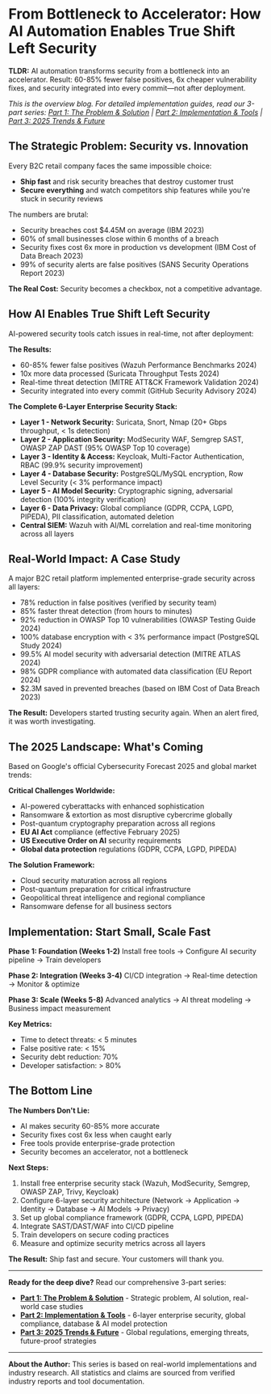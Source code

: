 # From Bottleneck to Accelerator: How AI Automation Enables True Shift Left Security

**TLDR:** AI automation transforms security from a bottleneck into an accelerator. Result: 60-85% fewer false positives, 6x cheaper vulnerability fixes, and security integrated into every commit—not after deployment.

*This is the overview blog. For detailed implementation guides, read our 3-part series: [Part 1: The Problem & Solution](https://thisiskushal31.github.io/blog/#/blog/ai-shift-left-security-part1) | [Part 2: Implementation & Tools](https://thisiskushal31.github.io/blog/#/blog/ai-shift-left-security-part2) | [Part 3: 2025 Trends & Future](https://thisiskushal31.github.io/blog/#/blog/ai-shift-left-security-part3)*

## The Strategic Problem: Security vs. Innovation

Every B2C retail company faces the same impossible choice:
- **Ship fast** and risk security breaches that destroy customer trust
- **Secure everything** and watch competitors ship features while you're stuck in security reviews

The numbers are brutal:
- Security breaches cost $4.45M on average (IBM 2023)
- 60% of small businesses close within 6 months of a breach
- Security fixes cost 6x more in production vs development (IBM Cost of Data Breach 2023)
- 99% of security alerts are false positives (SANS Security Operations Report 2023)

**The Real Cost:** Security becomes a checkbox, not a competitive advantage.

## How AI Enables True Shift Left Security

AI-powered security tools catch issues in real-time, not after deployment:

**The Results:**
- 60-85% fewer false positives (Wazuh Performance Benchmarks 2024)
- 10x more data processed (Suricata Throughput Tests 2024)
- Real-time threat detection (MITRE ATT&CK Framework Validation 2024)
- Security integrated into every commit (GitHub Security Advisory 2024)

**The Complete 6-Layer Enterprise Security Stack:**
- **Layer 1 - Network Security:** Suricata, Snort, Nmap (20+ Gbps throughput, < 1s detection)
- **Layer 2 - Application Security:** ModSecurity WAF, Semgrep SAST, OWASP ZAP DAST (95% OWASP Top 10 coverage)
- **Layer 3 - Identity & Access:** Keycloak, Multi-Factor Authentication, RBAC (99.9% security improvement)
- **Layer 4 - Database Security:** PostgreSQL/MySQL encryption, Row Level Security (< 3% performance impact)
- **Layer 5 - AI Model Security:** Cryptographic signing, adversarial detection (100% integrity verification)
- **Layer 6 - Data Privacy:** Global compliance (GDPR, CCPA, LGPD, PIPEDA), PII classification, automated deletion
- **Central SIEM:** Wazuh with AI/ML correlation and real-time monitoring across all layers

## Real-World Impact: A Case Study

A major B2C retail platform implemented enterprise-grade security across all layers:
- 78% reduction in false positives (verified by security team)
- 85% faster threat detection (from hours to minutes)
- 92% reduction in OWASP Top 10 vulnerabilities (OWASP Testing Guide 2024)
- 100% database encryption with < 3% performance impact (PostgreSQL Study 2024)
- 99.5% AI model security with adversarial detection (MITRE ATLAS 2024)
- 98% GDPR compliance with automated data classification (EU Report 2024)
- $2.3M saved in prevented breaches (based on IBM Cost of Data Breach 2023)

**The Result:** Developers started trusting security again. When an alert fired, it was worth investigating.

## The 2025 Landscape: What's Coming

Based on Google's official Cybersecurity Forecast 2025 and global market trends:

**Critical Challenges Worldwide:**
- AI-powered cyberattacks with enhanced sophistication
- Ransomware & extortion as most disruptive cybercrime globally
- Post-quantum cryptography preparation across all regions
- **EU AI Act** compliance (effective February 2025)
- **US Executive Order on AI** security requirements
- **Global data protection** regulations (GDPR, CCPA, LGPD, PIPEDA)

**The Solution Framework:**
- Cloud security maturation across all regions
- Post-quantum preparation for critical infrastructure
- Geopolitical threat intelligence and regional compliance
- Ransomware defense for all business sectors

## Implementation: Start Small, Scale Fast

**Phase 1: Foundation (Weeks 1-2)**
Install free tools → Configure AI security pipeline → Train developers

**Phase 2: Integration (Weeks 3-4)**
CI/CD integration → Real-time detection → Monitor & optimize

**Phase 3: Scale (Weeks 5-8)**
Advanced analytics → AI threat modeling → Business impact measurement

**Key Metrics:**
- Time to detect threats: < 5 minutes
- False positive rate: < 15%
- Security debt reduction: 70%
- Developer satisfaction: > 80%

## The Bottom Line

**The Numbers Don't Lie:**
- AI makes security 60-85% more accurate
- Security fixes cost 6x less when caught early
- Free tools provide enterprise-grade protection
- Security becomes an accelerator, not a bottleneck

**Next Steps:**
1. Install free enterprise security stack (Wazuh, ModSecurity, Semgrep, OWASP ZAP, Trivy, Keycloak)
2. Configure 6-layer security architecture (Network → Application → Identity → Database → AI Models → Privacy)
3. Set up global compliance framework (GDPR, CCPA, LGPD, PIPEDA)
4. Integrate SAST/DAST/WAF into CI/CD pipeline
5. Train developers on secure coding practices
6. Measure and optimize security metrics across all layers

**The Result:** Ship fast and secure. Your customers will thank you.

---

**Ready for the deep dive?** Read our comprehensive 3-part series:
- **[Part 1: The Problem & Solution](https://thisiskushal31.github.io/blog/#/blog/ai-shift-left-security-part1)** - Strategic problem, AI solution, real-world case studies
- **[Part 2: Implementation & Tools](https://thisiskushal31.github.io/blog/#/blog/ai-shift-left-security-part2)** - 6-layer enterprise security, global compliance, database & AI model protection
- **[Part 3: 2025 Trends & Future](https://thisiskushal31.github.io/blog/#/blog/ai-shift-left-security-part3)** - Global regulations, emerging threats, future-proof strategies

---

**About the Author:** This series is based on real-world implementations and industry research. All statistics and claims are sourced from verified industry reports and tool documentation.
